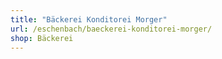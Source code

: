 ```yaml
---
title: "Bäckerei Konditorei Morger"
url: /eschenbach/baeckerei-konditorei-morger/
shop: Bäckerei
---
```

